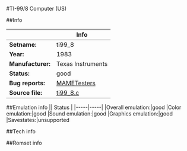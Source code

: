 #TI-99/8 Computer (US)

##Info

||Info|
|-----|-----|
|**Setname:**|ti99_8
|**Year:**|1983
|**Manufacturer:**|Texas Instruments
|**Status:**|good
|**Bug reports:**|[MAMETesters](http://mametesters.org/view_all_set.php?type=1&temporary=y&search=ti99_8.c)
|**Source file:**|[ti99_8.c](https://github.com/mamedev/mame/blob/master/src/mess/drivers/ti99_8.c)

##Emulation info
|| Status |
|-----|-----|
|Overall emulation:|good
|Color emulation:|good
|Sound emulation:|good
|Graphics emulation:|good
|Savestates:|unsupported

##Tech info

##Romset info

<!--- START OF EDITED COMMENT DO NOT TOUCH TEXT ABOVE-->
